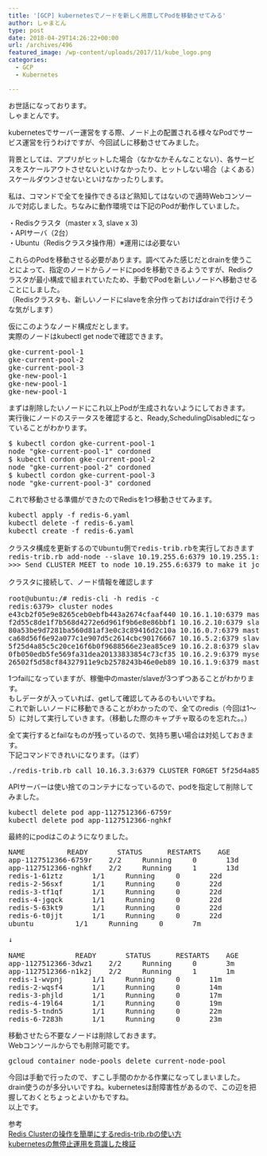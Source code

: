 ```yaml
---
title: '[GCP] kubernetesでノードを新しく用意してPodを移動させてみる'
author: しゃまとん
type: post
date: 2018-04-29T14:26:22+00:00
url: /archives/496
featured_image: /wp-content/uploads/2017/11/kube_logo.png
categories:
  - GCP
  - Kubernetes

---
```

お世話になっております。  
しゃまとんです。

kubernetesでサーバー運営をする際、ノード上の配置される様々なPodでサービス運営を行うわけですが、今回試しに移動させてみました。

背景としては、アプリがヒットした場合（なかなかそんなことない）、各サービスをスケールアウトさせないといけなかったり、ヒットしない場合（よくある）スケールダウンさせないといけなかったりします。

私は、コマンドで全てを操作できるほど熟知してはないので適時Webコンソールで対応しました。ちなみに動作環境では下記のPodが動作していました。

・Redisクラスタ（master x 3, slave x 3)  
・APIサーバ（2台）  
・Ubuntu（Redisクラスタ操作用）※運用には必要ない

これらのPodを移動させる必要があります。調べてみた感じだとdrainを使うことによって、指定のノードからノードにpodを移動できるようですが、Redisクラスタが最小構成で組まれていたため、手動でPodを新しいノードへ移動させることにしました。  
（Redisクラスタも、新しいノードにslaveを余分作っておけばdrainで行けそうな気がします）

仮にこのようなノード構成だとします。  
実際のノードはkubectl get nodeで確認できます。

<pre class="lang:default decode:true">gke-current-pool-1
gke-current-pool-2
gke-current-pool-3
gke-new-pool-1
gke-new-pool-1
gke-new-pool-1</pre>

まずは削除したいノードにこれ以上Podが生成されないようにしておきます。  
実行後にノードのステータスを確認すると、Ready,SchedulingDisabledになっていることがわかります。

<pre class="lang:default decode:true">$ kubectl cordon gke-current-pool-1
node "gke-current-pool-1" cordoned
$ kubectl cordon gke-current-pool-2
node "gke-current-pool-2" cordoned
$ kubectl cordon gke-current-pool-3
node "gke-current-pool-3" cordoned</pre>

これで移動させる準備ができたのでRedisを1つ移動させてみます。

<pre class="lang:default decode:true ">kubectl apply -f redis-6.yaml
kubectl delete -f redis-6.yaml
kubectl create -f redis-6.yaml

クラスタ構成を更新するのでUbuntu側でredis-trib.rbを実行しておきます
redis-trib.rb add-node --slave 10.19.255.6:6379 10.19.255.1:6379
>&gt;&gt; Send CLUSTER MEET to node 10.19.255.6:6379 to make it join the cluster.

クラスタに接続して、ノード情報を確認します

root@ubuntu:/# redis-cli -h redis -c
redis:6379&gt; cluster nodes
e43cb2f05e9e8265ceb0ebfb443a2674cfaaf440 10.16.1.10:6379 master - 0 1512833161767 2 connected 5461-10922
f2d55c8de1f7b568d4272e6d961f9b6e8e86bbf1 10.16.2.10:6379 slave,fail 80a53be9d7281ba560d81af3e0c3c89416d2c10a 1512832594104 1512832593000 6 disconnected
80a53be9d7281ba560d81af3e0c3c89416d2c10a 10.16.0.7:6379 master - 0 1512833161265 3 connected 10923-16383
ca68d56f6e92a077c1e907d5c2614cbc90176667 10.16.5.2:6379 slave 80a53be9d7281ba560d81af3e0c3c89416d2c10a 0 1512833160262 3 connected
5f25d4a85c5c20ce16f6b0f9688566e23ea85ce9 10.16.2.8:6379 slave 26502f5d58cf84327911e9cb2578243b46e0eb89 0 1512833161265 4 connected
0fb050edb5fe569fa31dea20133833854c73cf35 10.16.2.9:6379 myself,slave e43cb2f05e9e8265ceb0ebfb443a2674cfaaf440 0 0 5 connected
26502f5d58cf84327911e9cb2578243b46e0eb89 10.16.1.9:6379 master - 0 1512833160765 1 connected 0-5460</pre>

1つfailになっていますが、稼働中のmaster/slaveが3つずつあることがわかります。  
もしデータが入っていれば、getして確認してみるのもいいですね。  
これで新しいノードに移動できることがわかったので、全てのredis（今回は1〜5）に対して実行していきます。（移動した際のキャプチャ取るのを忘れた。。）

全て実行するとfailなものが残っているので、気持ち悪い場合は対処しておきます。  
下記コマンドできれいになります。（はず）

<pre class="lang:default decode:true">./redis-trib.rb call 10.16.3.3:6379 CLUSTER FORGET 5f25d4a85c5c20ce16f6b0f9688566e23ea85ce9</pre>

APIサーバーは使い捨てのコンテナになっているので、podを指定して削除してみました。

<pre class="lang:default decode:true">kubectl delete pod app-1127512366-6759r
kubectl delete pod app-1127512366-nghkf</pre>

最終的にpodはこのようになりました。

<pre class="lang:default decode:true">NAME          READY       STATUS      RESTARTS    AGE
app-1127512366-6759r    2/2     Running     0       13d
app-1127512366-nghkf    2/2     Running     1       13d
redis-1-61ztz       1/1     Running     0       22d
redis-2-56sxf       1/1     Running     0       22d
redis-3-tf1qf       1/1     Running     0       22d
redis-4-jgqck       1/1     Running     0       22d
redis-5-63kt9       1/1     Running     0       22d
redis-6-t0jjt       1/1     Running     0       22d
ubuntu          1/1     Running     0       7m

↓

NAME            READY       STATUS      RESTARTS    AGE
app-1127512366-3dwz1    2/2     Running     0       3m
app-1127512366-n1k2j    2/2     Running     1       1m
redis-1-wvpnj       1/1     Running     0       11m
redis-2-wqsf4       1/1     Running     0       14m
redis-3-phjld       1/1     Running     0       17m
redis-4-19l64       1/1     Running     0       19m
redis-5-tndn5       1/1     Running     0       22m
redis-6-7283h       1/1     Running     0       23m</pre>

移動させたら不要なノードは削除しておきます。  
Webコンソールからでも削除可能です。

<pre class="lang:default decode:true ">gcloud container node-pools delete current-node-pool</pre>

今回は手動で行ったので、すこし手間のかかる作業になってしまいました。drain使うのが多分いいですね。kubernetesは耐障害性があるので、この辺を把握しておくとちょっとよいかもですね。  
以上です。

参考  
<a href="http://shepherdmaster.hateblo.jp/entry/2015/07/21/044119" target="_blank" rel="noopener">Redis Clusterの操作を簡単にするredis-trib.rbの使い方</a>  
<a href="http://blog.applibot.co.jp/blog/2016/12/27/kubernetes-zero-downtime/" target="_blank" rel="noopener">kubernetesの無停止運用を意識した検証<br /> </a>